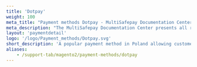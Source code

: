 ```yaml
---
title: 'Dotpay'
weight: 100
meta_title: "Payment methods Dotpay - MultiSafepay Documentation Center"
meta_description: "The MultiSafepay Documentation Center presents all relevant information about our Plugins and API. You can also find support pages for Payment Methods, Tools and General Questions as well as the contact details of our Support and Integration Teams."
layout: 'paymentdetail'
logo: '/logo/Payment_methods/Dotpay.svg' 
short_description: 'A popular payment method in Poland allowing customers to pay through their own Polish bank.'
aliases:
    - /support-tab/magento2/payment-methods/dotpay
---
```

